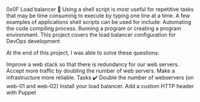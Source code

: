 0x0F Load balancer 🔧
Using a shell script is most useful for repetitive tasks that may be time consuming to execute by typing one line at a time. A few examples of applications shell scripts can be used for include: Automating the code compiling process. Running a program or creating a program environment. This project covers the load balancer configuration for DevOps development

At the end of this project, I was able to solve these questions:

Improve a web stack so that there is redundancy for our web servers.
Accept more traffic by doubling the number of web servers.
Make a infrastructure more reliable.
Tasks ✔️
Double the number of webservers (on web-01 and web-02)
Install your load balancer.
Add a custom HTTP header with Puppet
